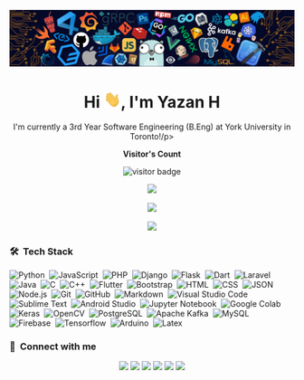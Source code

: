 <p align="center"><img src="https://raw.githubusercontent.com/hxddad/hxddad/master/header.png"></p>

<h1 align="center">Hi <img src="https://raw.githubusercontent.com/hxddad/hxddad/master/Hi.gif" width="30px" height="30px">, I'm Yazan H</h1>

<p align="center" width="150px">I'm currently a 3rd Year Software Engineering (B.Eng) at York University in Toronto!/p>

<p align="center"><b>Visitor's Count</b></p>
<p align="center"><img src="https://profile-counter.glitch.me/%7Bhxddad%7D/count.svg" alt="visitor badge"/></p>
<p align="center"><img src="https://github-readme-stats.vercel.app/api/top-langs/?username=hxddad&layout=compact&hide=TSQL&theme=chartreuse-dark"></p>
<p align="center" ><img src="https://github-readme-stats.vercel.app/api?username=hxddad&count_private=true&show_icons=true&&theme=chartreuse-dark&include_all_commits=true" width="400"></p> 
<p align="center" ><img src="https://github-readme-streak-stats.herokuapp.com?user=hxddad&theme=chartreuse-dark"></p>

### 🛠 &nbsp;Tech Stack

![Python](https://img.shields.io/badge/-Python-05122A?style=flat&logo=python)&nbsp;
![JavaScript](https://img.shields.io/badge/-JavaScript-05122A?style=flat&logo=javascript)&nbsp;
![PHP](https://img.shields.io/badge/-PHP-05122A?style=flat&logo=php&logoColor=777BB4)&nbsp;
![Django](https://img.shields.io/badge/-Django-05122A?style=flat&logo=django&logoColor=092E20)&nbsp;
![Flask](https://img.shields.io/badge/-Flask-05122A?style=flat&logo=flask)&nbsp;
![Dart](https://img.shields.io/badge/-Dart-05122A?style=flat&logo=dart&logoColor=1075C2)&nbsp;
![Laravel](https://img.shields.io/badge/-Laravel-05122A?style=flat&logo=laravel&logoColor=FF2D20)&nbsp;
![Java](https://img.shields.io/badge/-Java-05122A?style=flat&logo=Java&logoColor=FFA518)&nbsp;
![C](https://img.shields.io/badge/-C-05122A?style=flat&logo=C&logoColor=A8B9CC)&nbsp;
![C++](https://img.shields.io/badge/-C++-05122A?style=flat&logo=C%2B%2B&logoColor=00599C)&nbsp;
![Flutter](https://img.shields.io/badge/-Flutter-05122A?style=flat&logo=flutter&logoColor=02569B)&nbsp;
![Bootstrap](https://img.shields.io/badge/-Bootstrap-05122A?style=flat&logo=bootstrap&logoColor=563D7C)&nbsp;
![HTML](https://img.shields.io/badge/-HTML-05122A?style=flat&logo=HTML5)&nbsp;
![CSS](https://img.shields.io/badge/-CSS-05122A?style=flat&logo=CSS3&logoColor=1572B6)&nbsp;
![JSON](https://img.shields.io/badge/-JSON-05122A?style=flat&logo=json&logoColor=000000)&nbsp;
![Node.js](https://img.shields.io/badge/-Node.js-05122A?style=flat&logo=node.js&logoColor=339933)&nbsp;
![Git](https://img.shields.io/badge/-Git-05122A?style=flat&logo=git)&nbsp;
![GitHub](https://img.shields.io/badge/-GitHub-05122A?style=flat&logo=github)&nbsp;
![Markdown](https://img.shields.io/badge/-Markdown-05122A?style=flat&logo=markdown)&nbsp;
![Visual Studio Code](https://img.shields.io/badge/-Visual%20Studio%20Code-05122A?style=flat&logo=visual-studio-code&logoColor=007ACC)&nbsp;
![Sublime Text](https://img.shields.io/badge/-Sublime%20Text-05122A?style=flat&logo=sublime-text&logoColor=FF9800)&nbsp;
![Android Studio](https://img.shields.io/badge/-Android%20Studio-05122A?style=flat&logo=android-studio&logoColor=3DDC84)&nbsp;
![Jupyter Notebook](https://img.shields.io/badge/-Jupyter%20Notebook-05122A?style=flat&logo=jupyter&logoColor=F37626)&nbsp;
![Google Colab](https://img.shields.io/badge/-Google%20Colab-05122A?style=flat&logo=google-colab&logoColor=F9AB00)&nbsp;
![Keras](https://img.shields.io/badge/-Keras-05122A?style=flat&logo=keras&logoColor=D00000)&nbsp;
![OpenCV](https://img.shields.io/badge/-OpenCV-05122A?style=flat&logo=opencv&logoColor=5C3EE8)&nbsp;
![PostgreSQL](https://img.shields.io/badge/-PostgreSQL-05122A?style=flat&logo=postgresql&logoColor=336791)&nbsp;
![Apache Kafka](https://img.shields.io/badge/-Apache%20Kafka-05122A?style=flat&logo=apache-kafka&logoColor=231F20)&nbsp;
![MySQL](https://img.shields.io/badge/-MySQL-05122A?style=flat&logo=mysql&logoColor=4479A1)&nbsp;
![Firebase](https://img.shields.io/badge/-Firebase-05122A?style=flat&logo=firebase&logoColor=FFCA28)&nbsp;
![Tensorflow](https://img.shields.io/badge/-Tensorflow-05122A?style=flat&logo=tensorflow&logoColor=FF6F00)&nbsp;
![Arduino](https://img.shields.io/badge/-Arduino-05122A?style=flat&logo=arduino&logoColor=00979D)&nbsp;
![Latex](https://img.shields.io/badge/-Latex-05122A?style=flat&logo=latex&logoColor=008080)&nbsp;

### :link: &nbsp;Connect with me

<p align="center">
<a href="https://kevinpatel.herokuapp.com/"><img src="https://img.shields.io/badge/-kevinpatel.herokuapp.com-3423A6?style=for-the-badge&logo=Google-Chrome&logoColor=white"/></a>
<a href="https://linkedin.com/in/hxddad"><img src="https://img.shields.io/badge/-Kevin%20Patel-0077B5?style=for-the-badge&logo=Linkedin&logoColor=white"/></a>
<a href="mailto:patelkvin04@gmail.com"><img src="https://img.shields.io/badge/-patelkvin04@gmail.com-D14836?style=for-the-badge&logo=Gmail&logoColor=white"/></a>
<a href="https://instagram.com/kevinpatel.me"><img src="https://img.shields.io/badge/-kevinpatel.me-E4405F?style=for-the-badge&logo=Instagram&logoColor=white"/></a>
<a href="https://www.leetcode.com/patelkvin04"><img src="https://img.shields.io/badge/-patelkvin04-FFA116?style=for-the-badge&logo=leetcode&logoColor=white"/></a>
<a href="https://twitter.com/patelkvin04"><img src="https://img.shields.io/badge/-patelkvin04-1DA1F2?style=for-the-badge&logo=twitter&logoColor=white"/></a>
</p>
